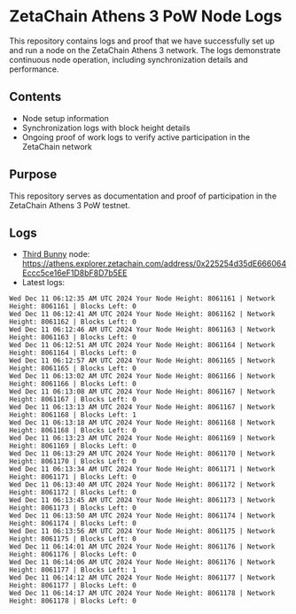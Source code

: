 # ZetaChain Athens 3 PoW Node Logs
This repository contains logs and proof that we have successfully set up and run a node on the ZetaChain Athens 3 network. The logs demonstrate continuous node operation, including synchronization details and performance.

## Contents
- Node setup information
- Synchronization logs with block height details
- Ongoing proof of work logs to verify active participation in the ZetaChain network

## Purpose
This repository serves as documentation and proof of participation in the ZetaChain Athens 3 PoW testnet.

## Logs

- [Third Bunny](https://thirdbunny.xyz/) node: https://athens.explorer.zetachain.com/address/0x225254d35dE666064Eccc5ce16eF1D8bF8D7b5EE
- Latest logs:
```
Wed Dec 11 06:12:35 AM UTC 2024 Your Node Height: 8061161 | Network Height: 8061161 | Blocks Left: 0
Wed Dec 11 06:12:41 AM UTC 2024 Your Node Height: 8061162 | Network Height: 8061162 | Blocks Left: 0
Wed Dec 11 06:12:46 AM UTC 2024 Your Node Height: 8061163 | Network Height: 8061163 | Blocks Left: 0
Wed Dec 11 06:12:51 AM UTC 2024 Your Node Height: 8061164 | Network Height: 8061164 | Blocks Left: 0
Wed Dec 11 06:12:57 AM UTC 2024 Your Node Height: 8061165 | Network Height: 8061165 | Blocks Left: 0
Wed Dec 11 06:13:02 AM UTC 2024 Your Node Height: 8061166 | Network Height: 8061166 | Blocks Left: 0
Wed Dec 11 06:13:08 AM UTC 2024 Your Node Height: 8061167 | Network Height: 8061167 | Blocks Left: 0
Wed Dec 11 06:13:13 AM UTC 2024 Your Node Height: 8061167 | Network Height: 8061168 | Blocks Left: 1
Wed Dec 11 06:13:18 AM UTC 2024 Your Node Height: 8061168 | Network Height: 8061168 | Blocks Left: 0
Wed Dec 11 06:13:23 AM UTC 2024 Your Node Height: 8061169 | Network Height: 8061169 | Blocks Left: 0
Wed Dec 11 06:13:29 AM UTC 2024 Your Node Height: 8061170 | Network Height: 8061170 | Blocks Left: 0
Wed Dec 11 06:13:34 AM UTC 2024 Your Node Height: 8061171 | Network Height: 8061171 | Blocks Left: 0
Wed Dec 11 06:13:40 AM UTC 2024 Your Node Height: 8061172 | Network Height: 8061172 | Blocks Left: 0
Wed Dec 11 06:13:45 AM UTC 2024 Your Node Height: 8061173 | Network Height: 8061173 | Blocks Left: 0
Wed Dec 11 06:13:50 AM UTC 2024 Your Node Height: 8061174 | Network Height: 8061174 | Blocks Left: 0
Wed Dec 11 06:13:56 AM UTC 2024 Your Node Height: 8061175 | Network Height: 8061175 | Blocks Left: 0
Wed Dec 11 06:14:01 AM UTC 2024 Your Node Height: 8061176 | Network Height: 8061176 | Blocks Left: 0
Wed Dec 11 06:14:06 AM UTC 2024 Your Node Height: 8061176 | Network Height: 8061177 | Blocks Left: 1
Wed Dec 11 06:14:12 AM UTC 2024 Your Node Height: 8061177 | Network Height: 8061177 | Blocks Left: 0
Wed Dec 11 06:14:17 AM UTC 2024 Your Node Height: 8061178 | Network Height: 8061178 | Blocks Left: 0
```
